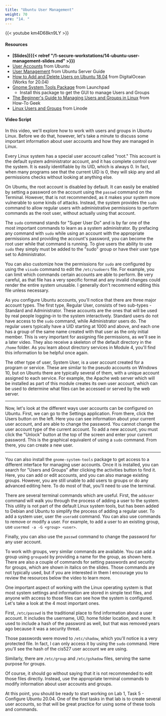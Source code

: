 ```yaml
---
title: "Ubuntu User Management"
weight: 70
pre: "14. "
---
```


{{< youtube km4D68kn9LY >}}

<!-- 1m_TT6sUuUw -->

#### Resources

* **[Slides]({{< relref "/1-secure-workstations/14-ubuntu-user-management-slides.md" >}})**
* [User Accounts](https://help.ubuntu.com/lts/ubuntu-help/user-accounts.html) from Ubuntu
* [User Management](https://help.ubuntu.com/lts/serverguide/user-management.html) from Ubuntu Server Guide
* [How to Add and Delete Users on Ubuntu 18.04](https://www.digitalocean.com/community/tutorials/how-to-add-and-delete-users-on-ubuntu-18-04) from DigitalOcean (Works for 20.04)
* [Gnome System Tools Package](https://launchpad.net/ubuntu/bionic/+package/gnome-system-tools) from Launchpad
  - Install this package to get the GUI to manage Users and Groups
* [The Beginner's Guide to Managing Users and Groups in Linux](https://www.howtogeek.com/howto/36845/the-beginners-guide-to-managing-users-and-groups-in-linux/) from How-To Geek
* [Linux Users and Groups](https://www.linode.com/docs/tools-reference/linux-users-and-groups/) from Linode

#### Video Script

In this video, we'll explore how to work with users and groups in Ubuntu Linux. Before we do that, however, let's take a minute to discuss some important information about user accounts and how they are managed in Linux.

Every Linux system has a special user account called "root." This account is the default system administrator account, and it has complete control over the system. It is easily identifiable by its UID, which is always 0. In fact, when many programs see that the current UID is 0, they will skip any and all permissions checks without looking at anything else.

On Ubuntu, the root account is disabled by default. It can easily be enabled by setting a password on the account using the `passwd` command on the Terminal. However, that is not recommended, as it makes your system more vulnerable to some kinds of attacks. Instead, the system provides the `sudo` command to allow regular users with administrative permissions to perform commands as the root user, without actually using that account.

The `sudo` command stands for "Super User Do" and is by far one of the most important commands to learn as a system administrator. By prefacing any command with `sudo` while using an account with the appropriate permissions and providing the account's password, you can become the root user while that command is running. To give users the ability to use `sudo` they simply must be added to the "sudo" group or have their user type set to Administrator.

You can also customize how the permissions for `sudo` are configured by using the `visudo` command to edit the `/etc/sudoers` file. For example, you can limit which commands certain accounts are able to perform. Be very careful, as that file has a very specific format and any invalid changes could render the entire system unusable. I generally don't recommend editing this file unless necessary.

As you configure Ubuntu accounts, you'll notice that there are three major account types. The first type, Regular User, consists of two sub-types - Standard and Administrator. These accounts are the ones that will be used by real people logging-in to the system interactively. Standard users do not have access to the `sudo` command, while Administrator users do. The regular users typically have a UID starting at 1000 and above, and each one has a group of the same name created with that user as the only initial member. This is very important for assigning file permissions, as we'll see in a later video. They also receive a skeleton of the default directory in the `/home` folder. As you learn about directory services in Module 4, you'll find this information to be helpful once again.

The other type of user, System User, is a user account created for a program or service. These are similar to the pseudo accounts on Windows 10, but on Ubuntu there are typically several of them, with a unique account assigned to each service. For example, the Apache web server which will be installed as part of this module creates its own user account, which can be used to determine what files can be accessed or served by the web server.

---

Now, let's look at the different ways user accounts can be configured on Ubuntu. First, we can go to the Settings application. From there, click the Users button on the left. Here you can see information about your current user account, and are able to change the password. You cannot change the user account type of the current account. To add a new account, you must click the "Unlock" button at the top of the screen and enter your current password. This is the graphical equivalent of using a `sudo` command. From there, you can create a new user.

---

You can also install the `gnome-system-tools` package to get access to a different interface for managing user accounts. Once it is installed, you can search for "Users and Groups" after clicking the activities button to find it. Here, you can add or edit accounts, and you can also manage existing groups. However, you are still unable to add users to groups or do any advanced editing here. To do most of that, you'll need to use the terminal.

There are several terminal commands which are useful. First, the `adduser` command will walk you through the process of adding a user to the system. This utility is not part of the default Linux system tools, but has been added to Debian and Ubuntu to simplify the process of adding a regular user. To add a system user, user the `useradd` command. You can also use commands to remove or modify a user. For example, to add a user to an existing group, use `usermod -a -G <group> <user>`.

Finally, you can also use the `passwd` command to change the password for any user account.

To work with groups, very similar commands are available. You can add a group using `groupadd` by providing a name for the group, as shown here. There are also a couple of commands for setting passwords and security for groups, which are shown in italics on the slides. Those commands are not typically used, but if you are interested in them I encourage you to review the resources below the video to learn more.

One important aspect of working with the Linux operating system is that most system settings and information are stored in simple text files, and anyone with access to those files can see how the system is configured. Let's take a look at the 4 most important ones.

First, `/etc/passwd` is the traditional place to find information about a user account. It includes the username, UID, home folder location, and more. It used to include a hash of the password as well, but that was removed years ago because it was a security threat.

Those passwords were moved to `/etc/shadow`, which you'll notice is a very protected file. In fact, I can only access it by using the `sudo` command. Here you'll see the hash of the cis527 user account we are using.

Similarly, there are `/etc/group` and `/etc/gshadow` files, serving the same purpose for groups.

Of course, it should go without saying that it is not recommended to edit those files directly. Instead, use the appropriate terminal commands to modify information about user accounts and groups.

At this point, you should be ready to start working on Lab 1, Task 5 - Configure Ubuntu 20.04. One of the first tasks in that lab is to create several user accounts, so that will be great practice for using some of these tools and commands.
